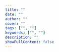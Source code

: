 ```yaml
---
title: ""
date: ""
author: ""
cover: ""
tags: ["", ""]
keywords: ["", ""]
description: ""
showFullContent: false
---
```

